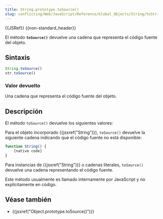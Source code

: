 ```yaml
---
title: String.prototype.toSource()
slug: conflicting/Web/JavaScript/Reference/Global_Objects/String/toString
---
```


{{JSRef}} {{non-standard_header}}

El método **`toSource()`** devuelve una cadena que representa el código fuente del objeto.

## Sintaxis

```js
String.toSource()
str.toSource()
```

### Valor devuelto

Una cadena que representa el código fuente del objeto.

## Descripción

El método `toSource()` devuelve los siguientes valores:

Para el objeto incorporado {{jsxref("String")}}, `toSource()` devuelve la siguiente cadena indicando que el código fuente no está disponible:

```js
function String() {
    [native code]
}
```

Para instancias de {{jsxref("String")}} o cadenas literales, `toSource()` devuelve una cadena representando el código fuente.

Este método usualmente es llamado internamente por JavaScript y no explícitamente en código.

## Véase también

- {{jsxref("Object.prototype.toSource()")}}
